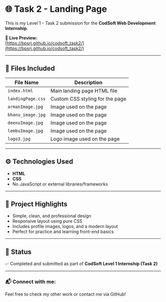 # 🌐 Task 2 - Landing Page

This is my Level 1 - Task 2 submission for the **CodSoft Web Development Internship**.

🔗 **Live Preview:**  
[https://bpsrj.github.io/codsoft_task2/](https://bpsrj.github.io/codsoft_task2/)

---

## 📁 Files Included

| File Name         | Description                      |
|------------------|----------------------------------|
| `index.html`      | Main landing page HTML file      |
| `landingPage.css` | Custom CSS styling for the page  |
| `armanImage.jpg`  | Image used on the page           |
| `bhanu_image.jpg` | Image used on the page           |
| `deenuImage.jpg`  | Image used on the page           |
| `lembuImage.jpg`  | Image used on the page           |
| `logo3.jpg`       | Logo image used on the page      |

---

## ⚙️ Technologies Used

- **HTML**
- **CSS**
- No JavaScript or external libraries/frameworks

---

## 📌 Project Highlights

- Simple, clean, and professional design
- Responsive layout using pure CSS
- Includes profile images, logos, and a modern layout
- Perfect for practice and learning front-end basics

---

## 📅 Status

✅ Completed and submitted as part of **CodSoft Level 1 Internship (Task 2)**

---

### 📬 Connect with me:
Feel free to check my other work or contact me via GitHub!

